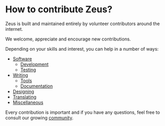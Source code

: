 # How to contribute Zeus?

Zeus is built and maintained entirely by volunteer contributors around the internet.

We welcome, appreciate and encourage new contributions.

Depending on your skills and interest, you can help in a number of ways:

* [Software](./Dev.md)
  * [Development](./DevCode.md)
  * [Testing](./DevTest.md)
* [Writing](./Write.md)
  * [Tools](./WriteSoftware.md)
  * [Documentation](./WriteDocs.md)
* [Designing](./Design.md)
* [Translating](./Translate.md)
* [Miscellaneous](./Misc.md)

Every contribution is important and if you have any questions, feel free to consult our growing [community](../Community.md).
